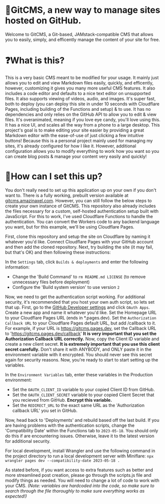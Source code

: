 # 📝GitCMS, a new way to manage sites hosted on GitHub.
Welcome to GitCMS, a Git-based, JAMstack-compatible CMS that allows you to easily, simply, and efficently manage the content of your site for free. 

# ❓What is this?
This is a very basic CMS meant to be modified for your usage. It mainly just allows you to edit and view Markdown files easily, quickly, and efficently, however, customizing it gives you many more useful CMS features. It also includes a code editor and defaults to a nice text editor on unsupported files. It also supports viewing of videos, audio, and images. It's super fast, both to deploy (you can deploy this site in under 10 seconds with Cloudflare Pages, including building of the Functions and setup) & to use. It has no dependencies and only relies on the GitHub API to allow you to edit & view files. It's overanimated, meaning if you love eye candy, you'll love using this. It has a nice UI, and scales all the way from a phone to a large desktop. This project's goal is to make editing your site easier by providing a great Markdown editor with the ease-of-use of just clicking a few intuitive buttons! 
Because this is a personal project mainly used for managing my sites, it's already configured for how I like it. However, additional configuration allows you to modify everything to work how you want so you can create blog posts & manage your content very easily and quickly! 

# 🚀How can I set this up?
You don't really need to set up this application up on your own if you don't want to. There is a fully working, prebuilt version available at [gitcms.amazinaxel.com](https://gitcms.amazinaxel.com). However, you can still follow the below steps to create your own instance of GitCMS. This repository also already includes the files necessary for a custom, self-hosted authentication setup built with JavaScript. For this to work, I've used Cloudflare Functions to handle the authentication. You can convert the Workers code to any backend language you want, but for this example, we'll be using Cloudflare Pages. 

First, clone this repository and setup the site on Cloudflare by naming it whatever you'd like. Connect Cloudflare Pages with your GitHub account and then add the cloned repository. Next, try building the site (it may fail, but that's OK) and then following these instructions:

In the `Settings` tab, click `Builds & deployments` and enter the following information:

- Change the 'Build Command' to `rm README.md LICENSE` (to remove unnecessary files before deployment)
- Configure the 'Build system version' to use version `2`

Now, we need to get the authentication script working. For additional security, it's recommended that you host your own auth script, so lets set that up. First, go to the [GitHub Developer settings](https://github.com/settings/developers) and click `OAuth Apps`. Create a new app and name it whatever you'd like. Set the Homepage URL to your Cloudflare Pages URL (ends in *.pages.dev). Set the `Authorization Callback URL` to your Cloudflare Pages default URL, but add /callback to it. For example, if your URL is https://gitcms.pages.dev, set the Callback URL to 'https://gitcms.pages.dev/callback' **It is very important that you set the Authorization Callback URL correctly.** Now, copy the Client ID variable and create a new client secret. **It is extremely important that you use this client secret carefully.** Don't share it with ANYBODY, and ONLY paste it in the environment variable with it encrypted. You should never see this secret again for security reasons. Now, you're ready to start to start setting up the variables.

In the `Environment Variables` tab, enter these variables in the Production environment:

- Set the `OAUTH_CLIENT_ID` variable to your copied Client ID from GitHub. 
- Set the `OAUTH_CLIENT_SECRET` variable to your copied Client Secret that you recieved from GitHub. **Encrypt this variable.**
- Set the `REDIRECT_URL` to the exact same URL as the 'Authorization callback URL' you set in GitHub.

Now, head back to 'Deployments' and rebuild based off the last build. If you are having problems with the authentication scripts, change the 'Compatibility Date' within the Functions tab to `2023-05-18`. You should only do this if are encountering issues. Otherwise, leave it to the latest version for additional security.

For local development, install Wrangler and use the following command in the project directory to run a local development server with Miniflare: `npx wrangler pages dev --compatibility-date 2023-05-18 .`

As stated before, if you want access to extra features such as better and more streamlined post creation, please go through the scripts.js file and modify things as needed. You will need to change a lot of code to work with your CMS. *(Note: variables are hardcoded into the code, so make sure to search through the file thoroughly to make sure everything works as expected!)*
